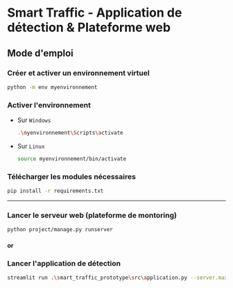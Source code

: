 # Smart Traffic - Application de détection & Plateforme web

## Mode d'emploi

### Créer et activer un environnement virtuel
``` bash
python -m env myenvironnement
```

### Activer l'environnement
- Sur `Windows`
    ``` bash
    .\myenvironnement\Scripts\activate
    ```
- Sur `Linux`
    ``` bash
    source myenvironnement/bin/activate
    ```

### Télécharger les modules nécessaires
``` bash
pip install -r requirements.txt
```
---
### Lancer le serveur web (**plateforme de montoring**)
```bash
python project/manage.py runserver
```

#### or

### Lancer l'**application de détection**
``` bash
streamlit run .\smart_traffic_prototype\src\application.py --server.maxUploadSize=500
```


